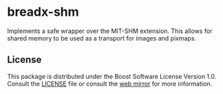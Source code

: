 # breadx-shm

Implements a safe wrapper over the MIT-SHM extension. This allows for
shared memory to be used as a transport for images and pixmaps.

## License

This package is distributed under the Boost Software License Version 1.0.
Consult the [LICENSE](./LICENSE) file or consult the [web mirror] for
more information.

[web mirror]: https://www.boost.org/LICENSE_1_0.txt
